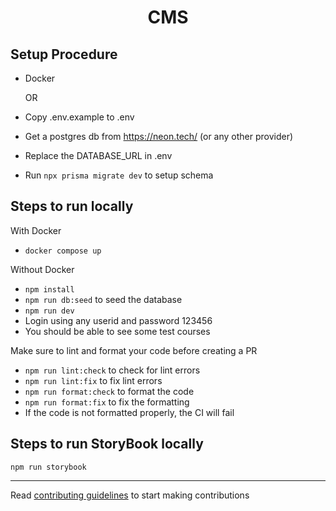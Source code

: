 <h1 align='center'>CMS</h1>

## Setup Procedure

- Docker

  OR

- Copy .env.example to .env
- Get a postgres db from https://neon.tech/ (or any other provider)
- Replace the DATABASE_URL in .env
- Run `npx prisma migrate dev` to setup schema

## Steps to run locally

With Docker

- `docker compose up`

Without Docker

- `npm install`
- `npm run db:seed` to seed the database
- `npm run dev`
- Login using any userid and password 123456
- You should be able to see some test courses

Make sure to lint and format your code before creating a PR

- `npm run lint:check` to check for lint errors
- `npm run lint:fix` to fix lint errors
- `npm run format:check` to format the code
- `npm run format:fix` to fix the formatting
- If the code is not formatted properly, the CI will fail

## Steps to run StoryBook locally

`npm run storybook`

---

Read [contributing guidelines](./CONTRIBUTING.md) to start making contributions
